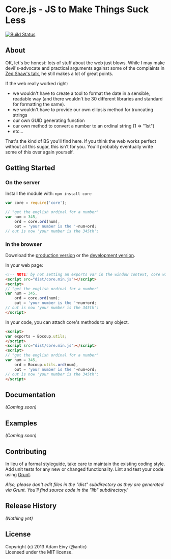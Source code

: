 # Core.js - JS to Make Things Suck Less

[![Build Status](https://travis-ci.org/atomantic/core.js.png?branch=master)](https://travis-ci.org/atomantic/core.js)

## About

OK, let's be honest: lots of stuff about the web just blows. While I may make devil's-advocate and practical arguments against some of the complaints in [Zed Shaw's talk](http://vimeo.com/43380467), he still makes a lot of great points. 

If the web really worked right:

* we wouldn't have to create a tool to format the date in a sensible, readable way (and there wouldn't be 30 different libraries and standard for formatting the same).
* we wouldn't have to provide our own ellipsis method for truncating strings
* our own GUID generating function
* our own method to convert a number to an ordinal string (1 => "1st")
* etc...

That's the kind of BS you'll find here. 
If you think the web works perfect without all this sugar, this isn't for you. You'll probably eventually write some of this over again yourself.

## Getting Started
### On the server
Install the module with: `npm install core`

```javascript
var core = require('core');

// "get the english ordinal for a number"
var num = 345,
    ord = core.ord(num),
    out = 'your number is the '+num+ord;
// out is now 'your number is the 345th';
```

### In the browser
Download the [production version][min] or the [development version][max].

[min]: https://raw.github.com/atomantic/core.js/master/dist/core.min.js
[max]: https://raw.github.com/atomantic/core.js/master/dist/core.js

In your web page:

```html
<!-- NOTE: by not setting an exports var in the window context, core will create the lib within window.core -->
<script src="dist/core.min.js"></script>
<script>
// "get the english ordinal for a number"
var num = 345,
    ord = core.ord(num);
    out = 'your number is the '+num+ord;
// out is now 'your number is the 345th';
</script>
```

In your code, you can attach core's methods to any object.

```html
<script>
var exports = Bocoup.utils;
</script>
<script src="dist/core.min.js"></script>
<script>
// "get the english ordinal for a number"
var num = 345,
    ord = Bocoup.utils.ord(num),
    out = 'your number is the '+num+ord;
// out is now 'your number is the 345th';
</script>
```

## Documentation
_(Coming soon)_

## Examples
_(Coming soon)_

## Contributing
In lieu of a formal styleguide, take care to maintain the existing coding style. Add unit tests for any new or changed functionality. Lint and test your code using [Grunt](http://gruntjs.com/).

_Also, please don't edit files in the "dist" subdirectory as they are generated via Grunt. You'll find source code in the "lib" subdirectory!_

## Release History
_(Nothing yet)_

## License
Copyright (c) 2013 Adam Eivy (@antic)  
Licensed under the MIT license.